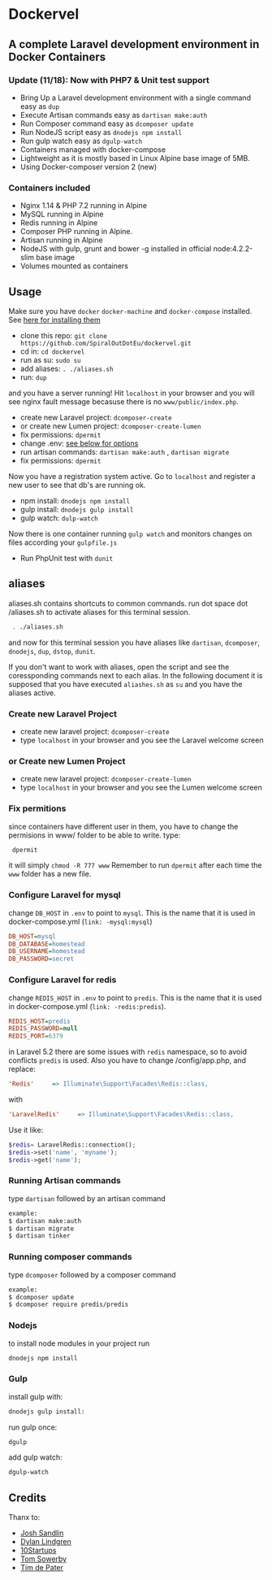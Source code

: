 # Dockervel

## A complete Laravel development environment in Docker Containers

### Update (11/18): Now with PHP7 & Unit test support

* Bring Up a Laravel development environment with a single command easy as `dup`
* Execute Artisan commands easy as  `dartisan make:auth`
* Run Composer command easy as `dcomposer update`
* Run NodeJS script easy as `dnodejs npm install`
* Run gulp watch easy as `dgulp-watch`
* Containers managed with docker-compose
* Lightweight as it is mostly based in Linux Alpine base image of 5MB.
* Using Docker-composer version 2 (new)

### Containers included

* Nginx 1.14 & PHP 7.2 running in Alpine
* MySQL running in Alpine
* Redis running in Alpine
* Composer PHP running in Alpine.
* Artisan running in Alpine
* NodeJS with gulp, grunt and bower -g installed in official node:4.2.2-slim base image
* Volumes mounted as containers

## Usage

Make sure you have `docker` `docker-machine` and `docker-compose` installed. See [here for installing them](http://www.spiralout.eu/2015/12/docker-installation-in-linux-mint-and.html)

* clone this repo: `git clone https://github.com/SpiralOutDotEu/dockervel.git`
* cd in: `cd dockervel`
* run as su: `sudo su`
* add aliases: `. ./aliases.sh`
* run: `dup`

and you have a server running! Hit `localhost` in your browser and you will see nginx fault message becasuse there is no `www/public/index.php`.

* create new Laravel project: `dcomposer-create`
* or create new Lumen project: `dcomposer-create-lumen`
* fix permissions: `dpermit`
* change .env: [see below for options](https://github.com/SpiralOutDotEu/dockervel/blob/master/README.md#configure-laravel-for-mysql)
* run artisan commands: `dartisan make:auth` , `dartisan migrate`
* fix permissions: `dpermit`

Now you have a registration system active. Go to `localhost` and register a new user to see that db's are running ok.

* npm install: `dnodejs npm install`
* gulp install: `dnodejs gulp install`
* gulp watch: `dulp-watch`

Now there is one container running `gulp watch` and monitors changes on files according your `gulpfile.js`

* Run PhpUnit test with `dunit`

## aliases

aliases.sh contains shortcuts to common commands.
run dot space dot /aliases.sh to activate aliases for this terminal session.

```bash
 . ./aliases.sh
```

and now for this terminal session you have aliases like `dartisan`, `dcomposer`, `dnodejs`, `dup`, `dstop`, `dunit`.

If you don't want to work with aliases, open the script and see the coressponding commands next to each alias.
In the following document it is supposed that you have executed `aliashes.sh` as `su` and you have the aliases active.

### Create new Laravel Project

* create new laravel project: `dcomposer-create`
* type `localhost` in your browser and you see the Laravel welcome screen

### or Create new Lumen Project

* create new laravel project: `dcomposer-create-lumen`
* type `localhost` in your browser and you see the Lumen welcome screen

### Fix permitions

since containers have different user in them, you have to change the permisions in www/ folder to be able to write. type:

```bash
 dpermit
```

it will simply `chmod -R 777 www`
Remember to run `dpermit` after each time the `www` folder has a new file.

### Configure Laravel for mysql

change `DB_HOST` in `.env` to point to `mysql`. This is the name that it is used in docker-compose.yml (`link: -mysql:mysql`)

```ini
DB_HOST=mysql
DB_DATABASE=homestead
DB_USERNAME=homestead
DB_PASSWORD=secret
```

### Configure Laravel for redis

change `REDIS_HOST` in `.env` to point to `predis`. This is the name that it is used in docker-compose.yml (`link: -redis:predis`).

```ini
REDIS_HOST=predis
REDIS_PASSWORD=null
REDIS_PORT=6379
```

in Laravel 5.2 there are some issues with `redis` namespace, so to avoid conflicts `predis` is used.
Also you have to change /config/app.php, and replace:

```ini
'Redis'     => Illuminate\Support\Facades\Redis::class,
```

with

```ini
'LaravelRedis'     => Illuminate\Support\Facades\Redis::class,
```

Use it like:

```php
$redis= LaravelRedis::connection();
$redis->set('name', 'myname');
$redis->get('name');
```

### Running Artisan commands

type `dartisan` followed by an artisan command

```bash
example:
$ dartisan make:auth
$ dartisan migrate
$ dartisan tinker
```

### Running composer commands

type `dcomposer` followed by a composer command

```bash
example:
$ dcomposer update
$ dcomposer require predis/predis
```

### Nodejs

to install node modules in your project run

```bash
dnodejs npm install
```

### Gulp

install gulp with:

```bash
dnodejs gulp install:
```

run gulp once:

```bash
dgulp
```

add gulp watch:

```bash
dgulp-watch
```

## Credits

Thanx to:

* [Josh Sandlin](https://github.com/dydx)
* [Dylan Lindgren](https://github.com/dylanlindgren)
* [10Startups](https://github.com/tenstartups)
* [Tom Sowerby](https://medium.com/@tomsowerby)
* [Tim de Pater](https://github.com/TrafeX)